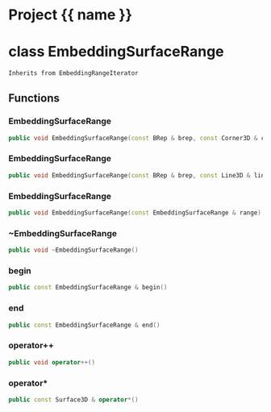 <script setup>
import {useRoute} from 'vitepress'
const {path} = useRoute()
const tokens = path.split('/')
const words = tokens[2].split('-');
for (let i = 0; i < words.length; i++) {
    words[i] = words[i].charAt(0).toUpperCase() + words[i].slice(1);
    words[i] = words[i].replace('geode', 'Geode')
}
const name = words.join('-');
</script>
# Project {{ name }}

# class EmbeddingSurfaceRange


```cpp
Inherits from EmbeddingRangeIterator
```



## Functions

### EmbeddingSurfaceRange

```cpp
public void EmbeddingSurfaceRange(const BRep & brep, const Corner3D & corner)
```


### EmbeddingSurfaceRange

```cpp
public void EmbeddingSurfaceRange(const BRep & brep, const Line3D & line)
```


### EmbeddingSurfaceRange

```cpp
public void EmbeddingSurfaceRange(const EmbeddingSurfaceRange & range)
```


### ~EmbeddingSurfaceRange

```cpp
public void ~EmbeddingSurfaceRange()
```


### begin

```cpp
public const EmbeddingSurfaceRange & begin()
```


### end

```cpp
public const EmbeddingSurfaceRange & end()
```


### operator++

```cpp
public void operator++()
```


### operator*

```cpp
public const Surface3D & operator*()
```




